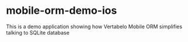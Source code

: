 # mobile-orm-demo-ios
This is a demo application showing how Vertabelo Mobile ORM simplifies talking to SQLite database
